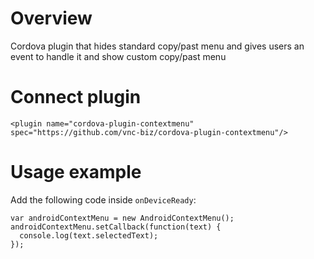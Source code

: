 # Overview

Cordova plugin that hides standard copy/past menu and gives users an event to handle it and show custom copy/past menu

# Connect plugin 

```
<plugin name="cordova-plugin-contextmenu" spec="https://github.com/vnc-biz/cordova-plugin-contextmenu"/>
```  

# Usage example

Add the following code inside `onDeviceReady`:

```
var androidContextMenu = new AndroidContextMenu();
androidContextMenu.setCallback(function(text) {
  console.log(text.selectedText);
});
```
